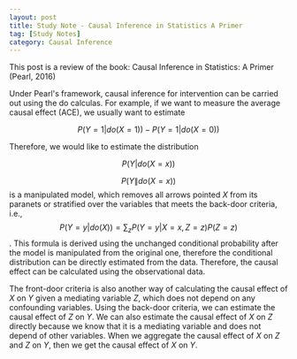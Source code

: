 ```yaml
---
layout: post
title: Study Note - Causal Inference in Statistics A Primer
tag: [Study Notes]
category: Causal Inference
---
```


This post is a review of the book: Causal Inference in Statistics: A Primer (Pearl, 2016)

Under Pearl's framework, causal inference for intervention can be carried out using the do calculas. For example, if we want to measure the average causal effect (ACE), we usually want to estimate 

$$P(Y=1|do(X=1))-P(Y=1|do(X=0))$$

Therefore, we would like to estimate the distribution 

$$P(Y|do(X=x))$$

$$P(Y\|do(X=x))$$ is a manipulated model, which removes all arrows pointed $X$ from its paranets or stratified over the variables that meets the back-door criteria, i.e., $$P(Y=y | do(X)) = \sum_{z}P(Y=y | X=x, Z=z)P(Z=z)$$. This formula is derived using the unchanged conditional probability after the model is manipulated from the original one, therefore the conditional distribution can be directly estimated from the data. Therefore, the causal effect can be calculated using the observational data.

The front-door criteria is also another way of calculating the causal effect of $X$ on $Y$ given a mediating variable $Z$, which does not depend on any confounding variables. Using the back-door criteria, we can estimate the causal effect of $Z$ on $Y$. We can also estimate the causal effect of $X$ on $Z$ directly because we know that it is a mediating variable and does not depend of other variables. When we aggregate the causal effect of $X$ on $Z$ and $Z$ on  $Y$, then we get the causal effect of $X$ on $Y$.

 


<!--stackedit_data:
eyJoaXN0b3J5IjpbLTgwMjA5OTY2OCwtMTcyOTA1Njg2OCwtMT
U1NTU3ODM2OSwtMTQxODMyNjk1MiwxMjk3NjgwMl19
-->
